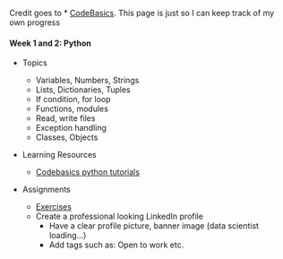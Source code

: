 Credit goes to * [CodeBasics](https://youtu.be/eaFaD_IBYW4). This page is just so I can keep track of my own progress

#### Week 1 and 2: Python

* Topics
    * Variables, Numbers, Strings
    * Lists, Dictionaries, Tuples
    * If condition, for loop
    * Functions, modules
    * Read, write files
    * Exception handling
    * Classes, Objects

* Learning Resources
    * [Codebasics python tutorials](https://bit.ly/3X6CCC7)

* Assignments
    * [Exercises](https://bit.ly/3k1mof5)
    * Create a professional looking LinkedIn profile
        * Have a clear profile picture, banner image (data scientist loading…)
        *  Add tags such as: Open to work etc.

